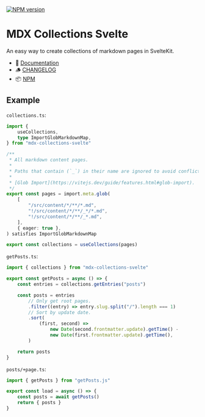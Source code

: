 [![NPM version](https://img.shields.io/npm/v/mdx-collections-svelte?style=for-the-badge&label=NPM&color=%23cb0000)](https://npmjs.com/package/mdx-collections-svelte "View on NPM")

# MDX Collections Svelte

An easy way to create collections of markdown pages in SvelteKit.

-   📕 [Documentation](https://babakfp.ir/docs/mdx-collections-svelte)
-   🪵 [CHANGELOG](https://github.com/babakfp/mdx-collections-svelte/blob/main/CHANGELOG.md)
-   📦 [NPM](https://npmjs.com/package/mdx-collections-svelte)

## Example

`collections.ts`:

```ts
import {
    useCollections,
    type ImportGlobMarkdownMap,
} from "mdx-collections-svelte"

/**
 * All markdown content pages.
 *
 * Paths that contain (`_`) in their name are ignored to avoid conflict between pages and components.
 *
 * [Glob Import](https://vitejs.dev/guide/features.html#glob-import).
 */
export const pages = import.meta.glob(
    [
        "/src/content/*/**/*.md",
        "!/src/content/*/**/_*/*.md",
        "!/src/content/*/**/_*.md",
    ],
    { eager: true },
) satisfies ImportGlobMarkdownMap

export const collections = useCollections(pages)
```

`getPosts.ts`:

```ts
import { collections } from "mdx-collections-svelte"

export const getPosts = async () => {
    const entries = collections.getEntries("posts")

    const posts = entries
        // Only get root pages.
        .filter((entry) => entry.slug.split("/").length === 1)
        // Sort by update date.
        .sort(
            (first, second) =>
                new Date(second.frontmatter.update).getTime() -
                new Date(first.frontmatter.update).getTime(),
        )

    return posts
}
```

`posts/+page.ts`:

```ts
import { getPosts } from "getPosts.js"

export const load = async () => {
    const posts = await getPosts()
    return { posts }
}
```
